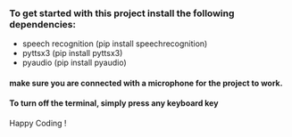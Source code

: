 ### To get started with this project install the following dependencies:
* speech recognition (pip install speechrecognition)
* pyttsx3 (pip install pyttsx3)
* pyaudio (pip install pyaudio)

#### make sure you are connected with a microphone for the project to work.

#### To turn off the terminal, simply press any keyboard key

Happy Coding !